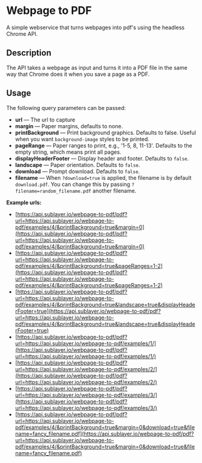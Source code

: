 # Webpage to PDF

A simple webservice that turns webpages into pdf's using the headless Chrome API.

## Description

The API takes a webpage as input and turns it into a PDF file in the same way that Chrome does it when you save a page as a PDF.

## Usage

The following query parameters can be passed:

- **url** — The url to capture
- **margin** — Paper margins, defaults to none.
- **printBackground** — Print background graphics. Defaults to false. Useful when you want `background-image` styles to be printed.
- **pageRange** — Paper ranges to print, e.g., '1-5, 8, 11-13'. Defaults to the empty string, which means print all pages.
- **displayHeaderFooter** — Display header and footer. Defaults to `false`.
- **landscape** — Paper orientation. Defaults to `false`.
- **download** — Prompt download. Defaults to `false`.
- **filename** — When `?download=true` is applied, the filename is by default `download.pdf`. You can change this by passing `?filename=random_filename.pdf` another filename.

**Example urls:**

- [https://api.sublayer.io/webpage-to-pdf/pdf?url=https://api.sublayer.io/webpage-to-pdf/examples/4/&printBackground=true&margin=0](https://api.sublayer.io/webpage-to-pdf/pdf?url=https://api.sublayer.io/webpage-to-pdf/examples/4/&printBackground=true&margin=0)
- [https://api.sublayer.io/webpage-to-pdf/pdf?url=https://api.sublayer.io/webpage-to-pdf/examples/4/&printBackground=true&pageRanges=1-2](https://api.sublayer.io/webpage-to-pdf/pdf?url=https://api.sublayer.io/webpage-to-pdf/examples/4/&printBackground=true&pageRanges=1-2)
- [https://api.sublayer.io/webpage-to-pdf/pdf?url=https://api.sublayer.io/webpage-to-pdf/examples/4/&printBackground=true&landscape=true&displayHeaderFooter=true](https://api.sublayer.io/webpage-to-pdf/pdf?url=https://api.sublayer.io/webpage-to-pdf/examples/4/&printBackground=true&landscape=true&displayHeaderFooter=true)
- [https://api.sublayer.io/webpage-to-pdf/pdf?url=https://api.sublayer.io/webpage-to-pdf/examples/1/](https://api.sublayer.io/webpage-to-pdf/pdf?url=https://api.sublayer.io/webpage-to-pdf/examples/1/)
- [https://api.sublayer.io/webpage-to-pdf/pdf?url=https://api.sublayer.io/webpage-to-pdf/examples/2/](https://api.sublayer.io/webpage-to-pdf/pdf?url=https://api.sublayer.io/webpage-to-pdf/examples/2/)
- [https://api.sublayer.io/webpage-to-pdf/pdf?url=https://api.sublayer.io/webpage-to-pdf/examples/3/](https://api.sublayer.io/webpage-to-pdf/pdf?url=https://api.sublayer.io/webpage-to-pdf/examples/3/)
- [https://api.sublayer.io/webpage-to-pdf/pdf?url=https://api.sublayer.io/webpage-to-pdf/examples/4/&printBackground=true&margin=0&download=true&filename=fancy_filename.pdf](https://api.sublayer.io/webpage-to-pdf/pdf?url=https://api.sublayer.io/webpage-to-pdf/examples/4/&printBackground=true&margin=0&download=true&filename=fancy_filename.pdf)
